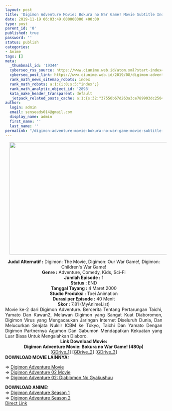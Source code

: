 ```yaml
---
layout: post
title: 'Digimon Adventure Movie: Bokura no War Game! Movie Subtitle Indonesia'
date: 2019-11-19 06:03:49.000000000 +00:00
type: post
parent_id: '0'
published: true
password: ''
status: publish
categories:
- Anime
tags: []
meta:
  _thumbnail_id: '19344'
  cyberseo_rss_source: https://www.ciunime.web.id/atom.xml?start-index=2251&max-results=150
  cyberseo_post_link: https://www.ciunime.web.id/2019/08/digimon-adventure-movie-bokura-no-war.html
  rank_math_news_sitemap_robots: index
  rank_math_robots: a:1:{i:0;s:5:"index";}
  rank_math_analytic_object_id: '2898'
  kata_make_header_transparent: default
  _jetpack_related_posts_cache: a:1:{s:32:"37550b67d263a3ce789993dc25046c5f";a:2:{s:7:"expires";i:1650271097;s:7:"payload";a:0:{}}}
author:
  login: admin
  email: senseads014@gmail.com
  display_name: admin
  first_name: ''
  last_name: ''
permalink: "/digimon-adventure-movie-bokura-no-war-game-movie-subtitle-indonesia/"
---
```

<div class="separator" style="clear: both; text-align: center;"><a href="https://1.bp.blogspot.com/-Qk-SbPqClOs/XUmMfycEXjI/AAAAAAAAc7I/a0jeNWQ0FVwZoEuYNSbiucBE0VGmDgx2ACLcBGAs/s1600/Digimon%2BAdventure%2BMovie%2B-%2BBokura%2Bno%2BWar%2BGame%2521.jpg" imageanchor="1" style="margin-left: 1em; margin-right: 1em;"><img border="0" data-original-height="720" data-original-width="1280" height="360" src="{{ site.baseurl }}/assets/2019/11/Digimon%2BAdventure%2BMovie%2B-%2BBokura%2Bno%2BWar%2BGame%2521.jpg" width="640" /></a></div>
<p>
<div style="text-align: center;"><b>Judul</b><b><b>&nbsp;Alternatif</b>&nbsp;:</b> Digimon: The Movie, Digimon: Our War Game!, Digimon: Children's War Game!</div>
<div style="text-align: center;"><b>Genre :</b> Adventure, Comedy, Kids, Sci-Fi</div>
<div style="text-align: center;"><b>Jumlah Episode :</b>&nbsp;1<br /><b>Status :&nbsp;</b>END<br /><b>Tanggal Tayang :</b> 4 Maret 2000<br /><b>Studio Produksi :</b> Toei Animation<br /><b>Durasi per Episode :</b> 40 Menit</div>
<div style="text-align: center;"><b>Skor :</b> 7.81 (MyAnimeList)</div>
<div style="text-align: center;"></div>
<div style="text-align: justify;"><span class="isi">Movie ke-2 dari Digimon Adventure. Bercerita Tentang Pertarungan Taichi, Yamato Dan Kawan2, Melawan Digimon yang Sangat Kuat Diaboromon, Digimon Virus yang Mengacaukan Jaringan Internet Diseluruh Dunia, Dan Melucurkan Senjata Nuklir ICBM ke Tokyo, Taichi Dan Yamato Dengan Digimon Partnernya Agumon Dan Gabumon Mendapatkan Kekuatan yang Luar Biasa Untuk Mengalahkan Diaboro.</span></div>
<div style="text-align: justify;"></div>
<div style="text-align: justify;"></div>
<div style="text-align: center;">
<div style="text-align: center;"><b>Link Download Movie:</b></div>
<div style="text-align: center;"><b>Digimon Adventure Movie: Bokura no War Game! (480p)</b></div>
<div style="text-align: center;">
<div style="text-align: center;">
<div style="text-align: center;">[<a href="https://drive.google.com/uc?id=1ZP1Z0RZBIh83tzos7mXgyUaQACJV8EBk" target="_blank" rel="noopener">GDrive_1</a>] [<a href="https://drive.google.com/uc?id=1RF-CI3JUc1QxJQa9RS8Ve7hA-MrVS6Mt" target="_blank" rel="noopener">GDrive_2</a>] [<a href="https://drive.google.com/uc?id=1cRpzM26vB_bPx6GmREHBoNT2QukfQxrJ" target="_blank" rel="noopener">GDrive_3</a>]
<div style="text-align: left;">
<div style="text-align: left;"></div>
<div style="text-align: left;"><b>DOWNLOAD MOVIE LAINNYA:</b></p>
<p>=&gt;&nbsp;<a href="https://www.ciunime.web.id/2019/08/digimon-adventure-movie-subtitle.html" target="_blank" rel="noopener">Digimon Adventure Movie</a><br />=&gt;&nbsp;<a href="https://www.ciunime.web.id/2019/10/digimon-adventure-02-movie-episode-01.html" target="_blank" rel="noopener">Digimon Adventure 02 Movie</a><br />=&gt;&nbsp;<a href="https://www.ciunime.web.id/2019/10/digimon-adventure-02-diablomon-no.html" target="_blank" rel="noopener">Digimon Adventure 02: Diablomon No Gyakushuu</a></p>
<div style="text-align: left;"><b>DOWNLOAD ANIME:</b></div>
<div style="text-align: left;">
<div style="text-align: left;">=&gt;&nbsp;<a href="https://www.ciunime.web.id/2019/04/digimon-adventure-season-1-episode-01.html" target="_blank" rel="noopener">Digimon Adventure Season 1</a></div>
<div style="text-align: left;">=&gt;&nbsp;<a href="https://www.ciunime.web.id/2019/04/digimon-adventure-season-2-episode-01.html" target="_blank" rel="noopener">Digimon Adventure Season 2</a></div>
</div>
<div style="text-align: left;"></div>
<div style="text-align: left;"></div>
</div>
</div>
</div>
</div>
</div>
</div>
<link rel="stylesheet" href="https://cdnjs.cloudflare.com/ajax/libs/font-awesome/4.7.0/css/font-awesome.min.css" />
<div class="divbtn"> <a href="https://handymansurrender.com/fihup8buzv?key=94550f7ce39444073321dde3b8782f97" class="btn"><i class="fa fa-download"></i> Direct Link</a> </div>
